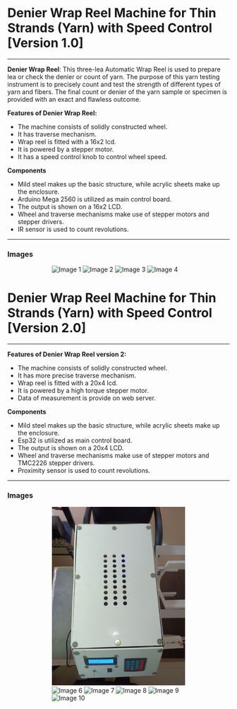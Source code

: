 # Denier Wrap Reel Machine for Thin Strands (Yarn) with Speed Control [Version 1.0]
---
**Denier Wrap Reel**: This three-lea Automatic Wrap Reel is used to prepare lea or check the denier or count of yarn.  The purpose of this yarn testing instrument is to precisely count and test the strength of different types of yarn and fibers. The final count or denier of the yarn sample or specimen is provided with an exact and flawless outcome.

**Features of Denier Wrap Reel:**
-   The machine consists of solidly constructed wheel.
-   It has traverse mechanism.
-   Wrap reel is fitted with a 16x2 lcd.
-   It is powered by a stepper motor.
-   It has a speed control knob to control wheel speed.

**Components**
-  Mild steel makes up the basic structure, while acrylic sheets make up the enclosure.
-  Arduino Mega 2560 is utilized as main control board.
-  The output is shown on a 16x2 LCD.
-  Wheel and traverse mechanisms make use of stepper motors and stepper drivers.
-  IR sensor is used to count revolutions.
---
### Images

<div style="width:60%; margin: auto;">

![Image 1](./img/IMG20220523204713.jpg)
![Image 2](./img/IMG20220523204916.jpg)
![Image 3](./img/IMG20220523205155.jpg)
![Image 4](./img/IMG20220508173439.jpg)

</div>


# Denier Wrap Reel Machine for Thin Strands (Yarn) with Speed Control [Version 2.0]
---
**Features of Denier Wrap Reel version 2:**
-   The machine consists of solidly constructed wheel.
-   It has more precise traverse mechanism.
-   Wrap reel is fitted with a 20x4 lcd.
-   It is powered by a high torque stepper motor.
-   Data of measurement is provide on web server.

**Components**
-  Mild steel makes up the basic structure, while acrylic sheets make up the enclosure.
-  Esp32 is utilized as main control board.
-  The output is shown on a 20x4 LCD.
-  Wheel and traverse mechanisms make use of stepper motors and TMC2226 stepper drivers.
-  Proximity sensor is used to count revolutions.
---
### Images

<div style="width:60%; margin: auto;">

![Image 5](./img/1_v2.jpg)
![Image 6](./img/2_v2.jpg)
![Image 7](./img/3_v2.jpg)
![Image 8](./img/4_v2.jpg)
![Image 9](./img/7_v2.jpg)
![Image 10](./img/20_v2.jpg)

</div>
